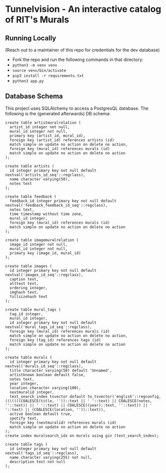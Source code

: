 # Tunnelvision - An interactive catalog of RIT's Murals

## Running Locally
(Reach out to a maintainer of this repo for credentials for the dev database)
* Fork the repo and run the following commands in that directory:
* `python3 -m venv venv`
* `source venv/bin/activate`
* `pip3 install -r requirements.txt`
* `python3 app.py`

## Database Schema
This project uses SQLAlchemy to access a PostgresQL database. The following is the (generated afterwards) DB schema:

```
create table artistmuralrelation (
  artist_id integer not null,
  mural_id integer not null,
  primary key (artist_id, mural_id),
  foreign key (artist_id) references artists (id)
  match simple on update no action on delete no action,
  foreign key (mural_id) references murals (id)
  match simple on update no action on delete no action
);

create table artists (
  id integer primary key not null default nextval('artists_id_seq'::regclass),
  name character varying(50),
  notes text
);

create table feedback (
  feedback_id integer primary key not null default nextval('feedback_feedback_id_seq'::regclass),
  notes text,
  time timestamp without time zone,
  mural_id integer,
  foreign key (mural_id) references murals (id)
  match simple on update no action on delete no action
);

create table imagemuralrelation (
  image_id integer not null,
  mural_id integer not null,
  primary key (image_id, mural_id)
);

create table images (
  id integer primary key not null default nextval('images_id_seq'::regclass),
  caption text,
  alttext text,
  ordering integer,
  imghash text,
  fullsizehash text
);

create table mural_tags (
  tag_id integer,
  mural_id integer,
  id integer primary key not null default nextval('mural_tags_id_seq'::regclass),
  foreign key (mural_id) references murals (id)
  match simple on update no action on delete no action,
  foreign key (tag_id) references tags (id)
  match simple on update no action on delete no action
);

create table murals (
  id integer primary key not null default nextval('murals_id_seq'::regclass),
  title character varying(50) default 'Unnamed',
  artistknown boolean default false,
  notes text,
  year integer,
  location character varying(100),
  nextmuralid integer,
  text_search_index tsvector default to_tsvector('english'::regconfig, (((((((COALESCE(title, ''))::text || ' '::text) || COALESCE(notes, ''::text)) || ' '::text) || COALESCE((year)::text, ''::text)) || ' '::text) || (COALESCE(location, ''))::text)),
  active boolean default true,
  spotify text,
  foreign key (nextmuralid) references murals (id)
  match simple on update no action on delete no action
);
create index muralsearch_idx on murals using gin (text_search_index);

create table tags (
  id integer primary key not null default nextval('tags_id_seq'::regclass),
  name character varying(255) not null,
  description text not null
);
```